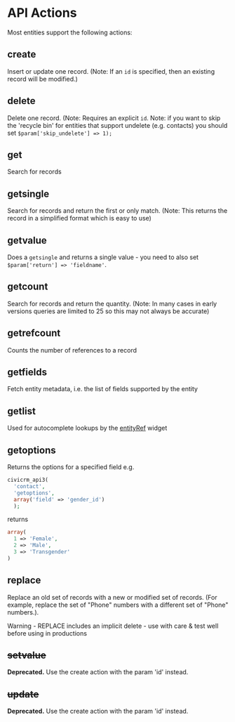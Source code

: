 # API Actions

Most entities support the following actions:

## create

Insert or update one record. (Note: If an `id` is specified, then an
existing record will be modified.)

## delete

Delete one record. (Note: Requires an explicit `id`. Note: if you
want to skip the 'recycle bin' for entities that support undelete (e.g.
contacts) you should set `$param['skip_undelete'] => 1);`

## get

Search for records

## getsingle

Search for records and return the first or only match. (Note: This
returns the record in a simplified format which is easy to use)

## getvalue
Does a `getsingle` and returns a single value - you need to also set 
`$param['return'] => 'fieldname'`.

## getcount
Search for records and return the quantity. (Note: In many cases in
early versions queries are limited to 25 so this may not always be
accurate)

## getrefcount

Counts the number of references to a record

## getfields

Fetch entity metadata, i.e. the list of fields supported by the entity

## getlist

Used for autocomplete lookups by the
[entityRef](https://wiki.civicrm.org/confluence/display/CRMDOC/EntityRef+Fields) widget

## getoptions

Returns the options for a specified field e.g.
```php
civicrm_api3(
  'contact',
  'getoptions', 
  array('field' => 'gender_id')
  ); 
```

returns

```php
array(
  1 => 'Female', 
  2 => 'Male', 
  3 => 'Transgender'
)
```

## replace

Replace an old set of records with a new or modified set of records.
(For example, replace the set of "Phone" numbers with a different set of
"Phone" numbers.).

Warning - REPLACE includes an implicit delete - use with care & test well 
before using in productions

## <del>setvalue</del>

**Deprecated.** Use the create action with the param 'id' instead.

## <del>update</del>

**Deprecated.** Use the create action with the param 'id' instead.

